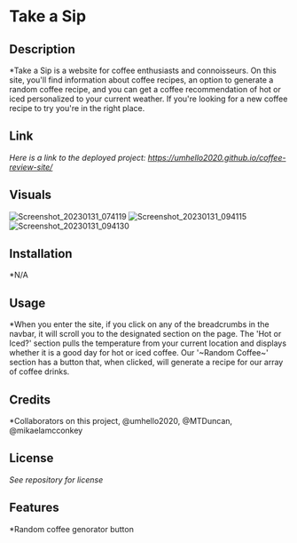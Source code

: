 # Take a Sip

## Description

*Take a Sip is a website for coffee enthusiasts and connoisseurs. On this site, you'll find information about coffee recipes, an option to generate a random coffee recipe, and you can get a coffee recommendation of hot or iced personalized to your current weather. If you're looking for a new coffee recipe to try you're in the right place.
 
## Link
*Here is a link to the deployed project: https://umhello2020.github.io/coffee-review-site/*

## Visuals
![Screenshot_20230131_074119](https://user-images.githubusercontent.com/118483617/215924257-fe4b5704-f196-4efc-a578-f54f6b361b5b.png)
![Screenshot_20230131_094115](https://user-images.githubusercontent.com/118483617/215939816-dd6461d2-c785-4215-a8d3-76bbb30c1ad9.png)
![Screenshot_20230131_094130](https://user-images.githubusercontent.com/118483617/215939831-4a964c1c-d958-4f2d-96c4-923c4a98099f.png)


 
## Installation
 
 *N/A

## Usage 

*When you enter the site, if you click on any of the breadcrumbs in the navbar, it will scroll you to the designated section on the page. The 'Hot or Iced?' section pulls the temperature from your current location and displays whether it is a good day for hot or iced coffee. Our '~Random Coffee~' section has a button that, when clicked, will generate a recipe for our array of coffee drinks. 

## Credits

*Collaborators on this project, @umhello2020, @MTDuncan, @mikaelamcconkey

## License

*See repository for license*

## Features

*Random coffee genorator button

